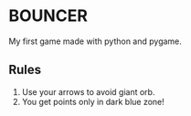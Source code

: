 # BOUNCER

My first game made with python and pygame.

## Rules
1. Use your arrows to avoid giant orb.
1. You get points only in dark blue zone!
